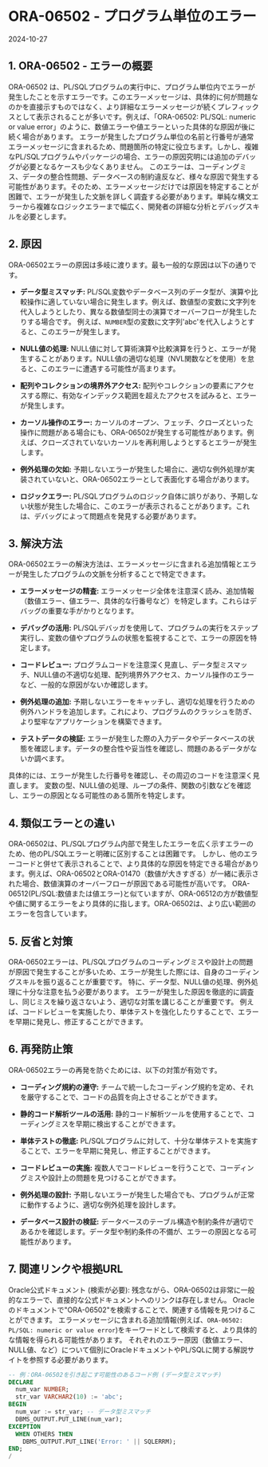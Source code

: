 # ORA-06502 - プログラム単位のエラー
2024-10-27

## 1. ORA-06502 - エラーの概要

ORA-06502 は、PL/SQLプログラムの実行中に、プログラム単位内でエラーが発生したことを示すエラーです。このエラーメッセージは、具体的に何が問題なのかを直接示すものではなく、より詳細なエラーメッセージが続くプレフィックスとして表示されることが多いです。例えば、「ORA-06502: PL/SQL: numeric or value error」のように、数値エラーや値エラーといった具体的な原因が後に続く場合があります。  エラーが発生したプログラム単位の名前と行番号が通常エラーメッセージに含まれるため、問題箇所の特定に役立ちます。しかし、複雑なPL/SQLプログラムやパッケージの場合、エラーの原因究明には追加のデバッグが必要となるケースも少なくありません。  このエラーは、コーディングミス、データの整合性問題、データベースの制約違反など、様々な原因で発生する可能性があります。そのため、エラーメッセージだけでは原因を特定することが困難で、エラーが発生した文脈を詳しく調査する必要があります。単純な構文エラーから複雑なロジックエラーまで幅広く、開発者の詳細な分析とデバッグスキルを必要とします。


## 2. 原因

ORA-06502エラーの原因は多岐に渡ります。最も一般的な原因は以下の通りです。

* **データ型ミスマッチ:**  PL/SQL変数やデータベース列のデータ型が、演算や比較操作に適していない場合に発生します。例えば、数値型の変数に文字列を代入しようとしたり、異なる数値型同士の演算でオーバーフローが発生したりする場合です。  例えば、`NUMBER`型の変数に文字列'abc'を代入しようとすると、このエラーが発生します。

* **NULL値の処理:**  NULL値に対して算術演算や比較演算を行うと、エラーが発生することがあります。NULL値の適切な処理（NVL関数などを使用）を怠ると、このエラーに遭遇する可能性が高まります。

* **配列やコレクションの境界外アクセス:**  配列やコレクションの要素にアクセスする際に、有効なインデックス範囲を超えたアクセスを試みると、エラーが発生します。

* **カーソル操作のエラー:**  カーソルのオープン、フェッチ、クローズといった操作に問題がある場合にも、ORA-06502が発生する可能性があります。例えば、クローズされていないカーソルを再利用しようとするとエラーが発生します。

* **例外処理の欠如:**  予期しないエラーが発生した場合に、適切な例外処理が実装されていないと、ORA-06502エラーとして表面化する場合があります。

* **ロジックエラー:**  PL/SQLプログラムのロジック自体に誤りがあり、予期しない状態が発生した場合に、このエラーが表示されることがあります。これは、デバッグによって問題点を発見する必要があります。


## 3. 解決方法

ORA-06502エラーの解決方法は、エラーメッセージに含まれる追加情報とエラーが発生したプログラムの文脈を分析することで特定できます。

* **エラーメッセージの精査:** エラーメッセージ全体を注意深く読み、追加情報（数値エラー、値エラー、具体的な行番号など）を特定します。これらはデバッグの重要な手がかりとなります。

* **デバッグの活用:**  PL/SQLデバッガを使用して、プログラムの実行をステップ実行し、変数の値やプログラムの状態を監視することで、エラーの原因を特定します。

* **コードレビュー:**  プログラムコードを注意深く見直し、データ型ミスマッチ、NULL値の不適切な処理、配列境界外アクセス、カーソル操作のエラーなど、一般的な原因がないか確認します。

* **例外処理の追加:**  予期しないエラーをキャッチし、適切な処理を行うための例外ハンドラを追加します。これにより、プログラムのクラッシュを防ぎ、より堅牢なアプリケーションを構築できます。

* **テストデータの検証:**  エラーが発生した際の入力データやデータベースの状態を確認します。データの整合性や妥当性を確認し、問題のあるデータがないか調べます。

具体的には、エラーが発生した行番号を確認し、その周辺のコードを注意深く見直します。  変数の型、NULL値の処理、ループの条件、関数の引数などを確認し、エラーの原因となる可能性のある箇所を特定します。


## 4. 類似エラーとの違い

ORA-06502は、PL/SQLプログラム内部で発生したエラーを広く示すエラーのため、他のPL/SQLエラーと明確に区別することは困難です。  しかし、他のエラーコードと併せて表示されることで、より具体的な原因を特定できる場合があります。例えば、ORA-06502とORA-01470（数値が大きすぎる）が一緒に表示された場合、数値演算のオーバーフローが原因である可能性が高いです。  ORA-06512(PL/SQL:数値または値エラー)と似ていますが、ORA-06512の方が数値型や値に関するエラーをより具体的に指します。ORA-06502は、より広い範囲のエラーを包含しています。


## 5. 反省と対策

ORA-06502エラーは、PL/SQLプログラムのコーディングミスや設計上の問題が原因で発生することが多いため、エラーが発生した際には、自身のコーディングスキルを振り返ることが重要です。  特に、データ型、NULL値の処理、例外処理に十分な注意を払う必要があります。  エラーが発生した原因を徹底的に調査し、同じミスを繰り返さないよう、適切な対策を講じることが重要です。  例えば、コードレビューを実施したり、単体テストを強化したりすることで、エラーを早期に発見し、修正することができます。


## 6. 再発防止策

ORA-06502エラーの再発を防ぐためには、以下の対策が有効です。

* **コーディング規約の遵守:**  チームで統一したコーディング規約を定め、それを厳守することで、コードの品質を向上させることができます。

* **静的コード解析ツールの活用:**  静的コード解析ツールを使用することで、コーディングミスを早期に検出することができます。

* **単体テストの徹底:**  PL/SQLプログラムに対して、十分な単体テストを実施することで、エラーを早期に発見し、修正することができます。

* **コードレビューの実施:**  複数人でコードレビューを行うことで、コーディングミスや設計上の問題を見つけることができます。

* **例外処理の設計:**  予期しないエラーが発生した場合でも、プログラムが正常に動作するように、適切な例外処理を設計します。

* **データベース設計の検証:**  データベースのテーブル構造や制約条件が適切であるかを確認します。データ型や制約条件の不備が、エラーの原因となる可能性があります。


## 7. 関連リンクや根拠URL

Oracle公式ドキュメント (検索が必要):  残念ながら、ORA-06502は非常に一般的なエラーで、直接的な公式ドキュメントへのリンクは存在しません。  Oracleのドキュメントで"ORA-06502"を検索することで、関連する情報を見つけることができます。  エラーメッセージに含まれる追加情報(例えば、`ORA-06502: PL/SQL: numeric or value error`)をキーワードとして検索すると、より具体的な情報を得られる可能性があります。  それぞれのエラー原因（数値エラー、NULL値、など）について個別にOracleドキュメントやPL/SQLに関する解説サイトを参照する必要があります。


```sql
-- 例：ORA-06502を引き起こす可能性のあるコード例 (データ型ミスマッチ)
DECLARE
  num_var NUMBER;
  str_var VARCHAR2(10) := 'abc';
BEGIN
  num_var := str_var; -- データ型ミスマッチ
  DBMS_OUTPUT.PUT_LINE(num_var);
EXCEPTION
  WHEN OTHERS THEN
    DBMS_OUTPUT.PUT_LINE('Error: ' || SQLERRM);
END;
/
```